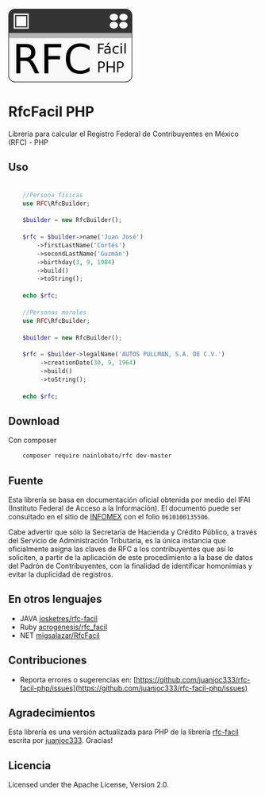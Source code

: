 ![](logo.png)

# RfcFacil PHP
Librería para calcular el Registro Federal de Contribuyentes en México (RFC) - PHP

## Uso

``` php
   
    //Persona físicas
    use RFC\RfcBuilder;
    
    $builder = new RfcBuilder();
    
    $rfc = $builder->name('Juan José')
        ->firstLastName('Cortés')
        ->secondLastName('Guzmán')
        ->birthday(3, 9, 1984)
        ->build()
        ->toString();
    
    echo $rfc;
    
    //Personas morales
    use RFC\RfcBuilder;
    
    $builder = new RfcBuilder();
    
    $rfc = $builder->legalName('AUTOS PULLMAN, S.A. DE C.V.')
         ->creationDate(30, 9, 1964)
         ->build()
         ->toString();
    
    echo $rfc;
```

## Download

Con composer
``` bash
    composer require nainlobato/rfc dev-master
```

## Fuente
Esta librería se basa en documentación oficial obtenida por medio del IFAI (Instituto Federal de Acceso a la Información). El documento puede ser consultado en el sitio de [INFOMEX](https://www.infomex.org.mx/gobiernofederal/moduloPublico/moduloPublico.action) con el folio `0610100135506`.

Cabe advertir que sólo la Secretaría de Hacienda y Crédito Público, a través del Servicio de Administración Tributaria, es la única instancia que oficialmente asigna las claves de RFC a los contribuyentes que así lo soliciten, a partir de la aplicación de este procedimiento a la base de datos del Padrón de Contribuyentes, con la finalidad de identificar homonimias y evitar la duplicidad de registros.

## En otros lenguajes
- JAVA [josketres/rfc-facil](https://github.com/josketres/rfc-facil)
- Ruby [acrogenesis/rfc_facil](https://github.com/acrogenesis/rfc_facil)
- NET [migsalazar/RfcFacil](https://github.com/migsalazar/RfcFacil)

## Contribuciones
- Reporta errores o sugerencias en: [https://github.com/juanjoc333/rfc-facil-php/issues](https://github.com/juanjoc333/rfc-facil-php/issues)

## Agradecimientos
Esta librería es una versión actualizada para PHP de la librería [rfc-facil](https://github.com/juanjoc333/rfc-facil-php/) escrita por [juanjoc333](https://github.com/juanjoc333). 
Gracias!

## Licencia
Licensed under the Apache License, Version 2.0.
